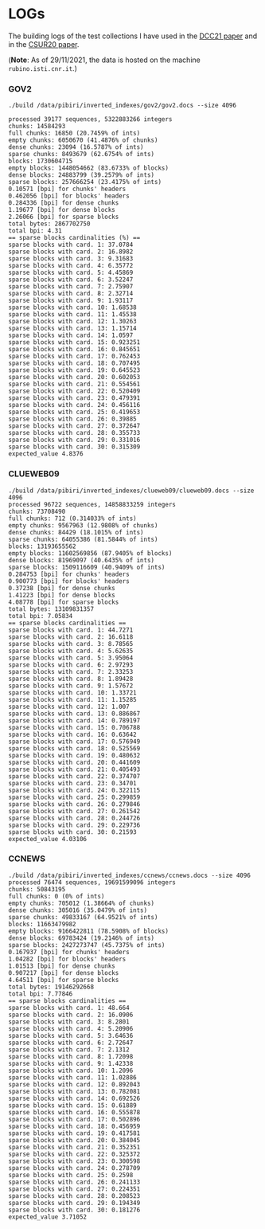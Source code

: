 LOGs
====

The building logs of the test collections I have used
in the [DCC21 paper](http://pages.di.unipi.it/pibiri/papers/DCC21.pdf) and in the [CSUR20 paper](http://pages.di.unipi.it/pibiri/papers/CSUR20.pdf).

(**Note**:
As of 29/11/2021, the data is hosted on the machine
`rubino.isti.cnr.it`.)

### GOV2

	./build /data/pibiri/inverted_indexes/gov2/gov2.docs --size 4096
	
	processed 39177 sequences, 5322883266 integers
	chunks: 14584293
	full chunks: 16850 (20.7459% of ints)
	empty chunks: 6050670 (41.4876% of chunks)
	dense chunks: 23094 (16.5787% of ints)
	sparse chunks: 8493679 (62.6754% of ints)
	blocks: 1730604715
	empty blocks: 1448054662 (83.6733% of blocks)
	dense blocks: 24883799 (39.2579% of ints)
	sparse blocks: 257666254 (23.4175% of ints)
	0.10571 [bpi] for chunks' headers
	0.462056 [bpi] for blocks' headers
	0.284336 [bpi] for dense chunks
	1.19677 [bpi] for dense blocks
	2.26066 [bpi] for sparse blocks
	total bytes: 2867702750
	total bpi: 4.31
	== sparse blocks cardinalities (%) ==
	sparse blocks with card. 1: 37.0784
	sparse blocks with card. 2: 16.8982
	sparse blocks with card. 3: 9.31683
	sparse blocks with card. 4: 6.35772
	sparse blocks with card. 5: 4.45869
	sparse blocks with card. 6: 3.52247
	sparse blocks with card. 7: 2.75907
	sparse blocks with card. 8: 2.32714
	sparse blocks with card. 9: 1.93117
	sparse blocks with card. 10: 1.68538
	sparse blocks with card. 11: 1.45538
	sparse blocks with card. 12: 1.30263
	sparse blocks with card. 13: 1.15714
	sparse blocks with card. 14: 1.0597
	sparse blocks with card. 15: 0.923251
	sparse blocks with card. 16: 0.845651
	sparse blocks with card. 17: 0.762453
	sparse blocks with card. 18: 0.707495
	sparse blocks with card. 19: 0.645523
	sparse blocks with card. 20: 0.602053
	sparse blocks with card. 21: 0.554561
	sparse blocks with card. 22: 0.520409
	sparse blocks with card. 23: 0.479391
	sparse blocks with card. 24: 0.456116
	sparse blocks with card. 25: 0.419653
	sparse blocks with card. 26: 0.39885
	sparse blocks with card. 27: 0.372647
	sparse blocks with card. 28: 0.355733
	sparse blocks with card. 29: 0.331016
	sparse blocks with card. 30: 0.315309
	expected_value 4.8376

### CLUEWEB09

	./build /data/pibiri/inverted_indexes/clueweb09/clueweb09.docs --size 4096
	processed 96722 sequences, 14858833259 integers
	chunks: 73708490
	full chunks: 712 (0.314033% of ints)
	empty chunks: 9567963 (12.9808% of chunks)
	dense chunks: 84429 (18.1015% of ints)
	sparse chunks: 64055386 (81.5844% of ints)
	blocks: 13193655562
	empty blocks: 11602569856 (87.9405% of blocks)
	dense blocks: 81969097 (40.6435% of ints)
	sparse blocks: 1509116609 (40.9409% of ints)
	0.284753 [bpi] for chunks' headers
	0.900773 [bpi] for blocks' headers
	0.37238 [bpi] for dense chunks
	1.41223 [bpi] for dense blocks
	4.08778 [bpi] for sparse blocks
	total bytes: 13109831357
	total bpi: 7.05834
	== sparse blocks cardinalities ==
	sparse blocks with card. 1: 44.7271
	sparse blocks with card. 2: 16.6118
	sparse blocks with card. 3: 8.78565
	sparse blocks with card. 4: 5.62635
	sparse blocks with card. 5: 3.95064
	sparse blocks with card. 6: 2.97293
	sparse blocks with card. 7: 2.33253
	sparse blocks with card. 8: 1.89428
	sparse blocks with card. 9: 1.57672
	sparse blocks with card. 10: 1.33721
	sparse blocks with card. 11: 1.15285
	sparse blocks with card. 12: 1.007
	sparse blocks with card. 13: 0.886867
	sparse blocks with card. 14: 0.789197
	sparse blocks with card. 15: 0.706788
	sparse blocks with card. 16: 0.63642
	sparse blocks with card. 17: 0.576949
	sparse blocks with card. 18: 0.525569
	sparse blocks with card. 19: 0.480632
	sparse blocks with card. 20: 0.441609
	sparse blocks with card. 21: 0.405493
	sparse blocks with card. 22: 0.374707
	sparse blocks with card. 23: 0.34701
	sparse blocks with card. 24: 0.322115
	sparse blocks with card. 25: 0.299859
	sparse blocks with card. 26: 0.279846
	sparse blocks with card. 27: 0.261542
	sparse blocks with card. 28: 0.244726
	sparse blocks with card. 29: 0.229736
	sparse blocks with card. 30: 0.21593
	expected_value 4.03106

### CCNEWS

	./build /data/pibiri/inverted_indexes/ccnews/ccnews.docs --size 4096
	processed 76474 sequences, 19691599096 integers
	chunks: 50843195
	full chunks: 0 (0% of ints)
	empty chunks: 705012 (1.38664% of chunks)
	dense chunks: 305016 (35.0479% of ints)
	sparse chunks: 49833167 (64.9521% of ints)
	blocks: 11663479982
	empty blocks: 9166422811 (78.5908% of blocks)
	dense blocks: 69783424 (19.2146% of ints)
	sparse blocks: 2427273747 (45.7375% of ints)
	0.167937 [bpi] for chunks' headers
	1.04282 [bpi] for blocks' headers
	1.01513 [bpi] for dense chunks
	0.907217 [bpi] for dense blocks
	4.64511 [bpi] for sparse blocks
	total bytes: 19146292668
	total bpi: 7.77846
	== sparse blocks cardinalities ==
	sparse blocks with card. 1: 48.664
	sparse blocks with card. 2: 16.0906
	sparse blocks with card. 3: 8.2801
	sparse blocks with card. 4: 5.20906
	sparse blocks with card. 5: 3.64636
	sparse blocks with card. 6: 2.72647
	sparse blocks with card. 7: 2.1312
	sparse blocks with card. 8: 1.72098
	sparse blocks with card. 9: 1.42338
	sparse blocks with card. 10: 1.2096
	sparse blocks with card. 11: 1.02886
	sparse blocks with card. 12: 0.892043
	sparse blocks with card. 13: 0.782081
	sparse blocks with card. 14: 0.692526
	sparse blocks with card. 15: 0.61889
	sparse blocks with card. 16: 0.555878
	sparse blocks with card. 17: 0.502896
	sparse blocks with card. 18: 0.456959
	sparse blocks with card. 19: 0.417581
	sparse blocks with card. 20: 0.384045
	sparse blocks with card. 21: 0.352351
	sparse blocks with card. 22: 0.325372
	sparse blocks with card. 23: 0.300598
	sparse blocks with card. 24: 0.278709
	sparse blocks with card. 25: 0.2598
	sparse blocks with card. 26: 0.241133
	sparse blocks with card. 27: 0.224351
	sparse blocks with card. 28: 0.208523
	sparse blocks with card. 29: 0.194349
	sparse blocks with card. 30: 0.181276
	expected_value 3.71052
